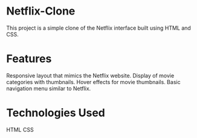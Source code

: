 # Netflix-Clone
This project is a simple clone of the Netflix interface built using HTML and CSS.

# Features
Responsive layout that mimics the Netflix website.
Display of movie categories with thumbnails.
Hover effects for movie thumbnails.
Basic navigation menu similar to Netflix.

# Technologies Used
HTML
CSS
